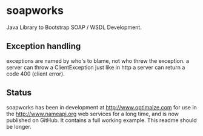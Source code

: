 soapworks
=========

Java Library to Bootstrap SOAP / WSDL Development.



Exception handling
------------------
exceptions are named by who's to blame, not who threw the exception.
a server can throw a ClientException just like in http a server
can return a code 400 (client error).


Status
------
soapworks has been in development at http://www.optimaize.com for use in the http://www.nameapi.org web services for a long time, and is now published on GitHub. It contains a full working example. This readme should be longer.

